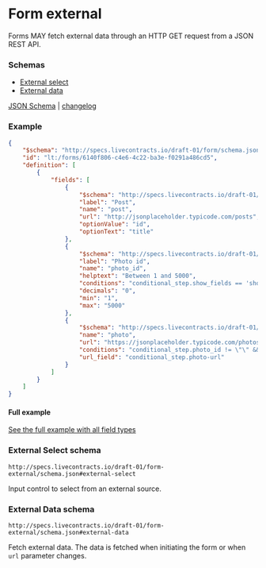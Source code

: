 # Form external

Forms MAY fetch external data through an HTTP GET request from a JSON REST API.

### Schemas

* [External select](#external-select-schema)
* [External data](#external-data-schema)

[JSON Schema](schema.json) | [changelog](changelog.md)

### Example

```json
{
    "$schema": "http://specs.livecontracts.io/draft-01/form/schema.json#",
    "id": "lt:/forms/6140f806-c4e6-4c22-ba3e-f0291a486cd5",
    "definition": [
        {
            "fields": [
                {
                    "$schema": "http://specs.livecontracts.io/draft-01/form-external/schema.json#external_select",
                    "label": "Post",
                    "name": "post",
                    "url": "http://jsonplaceholder.typicode.com/posts",
                    "optionValue": "id",
                    "optionText": "title"
                },
                {
                    "$schema": "http://specs.livecontracts.io/draft-01/form/schema.json#number",
                    "label": "Photo id",
                    "name": "photo_id",
                    "helptext": "Between 1 and 5000",
                    "conditions": "conditional_step.show_fields == 'show'",
                    "decimals": "0",
                    "min": "1",
                    "max": "5000"
                },
                {
                    "$schema": "http://specs.livecontracts.io/draft-01/form-external/schema.json#external_data",
                    "name": "photo",
                    "url": "https://jsonplaceholder.typicode.com/photos/{{ conditional_step.photo_id }}",
                    "conditions": "conditional_step.photo_id != \"\" && conditional_step.show_fields == 'show'",
                    "url_field": "conditional_step.photo-url"
                }
            ]
        }
    ]
}
```

#### Full example

[See the full example with all field types](example.md)

### External Select schema

`http://specs.livecontracts.io/draft-01/form-external/schema.json#external-select`

Input control to select from an external source.

### External Data schema

`http://specs.livecontracts.io/draft-01/form-external/schema.json#external-data`

Fetch external data. The data is fetched when initiating the form or when `url` parameter changes.

